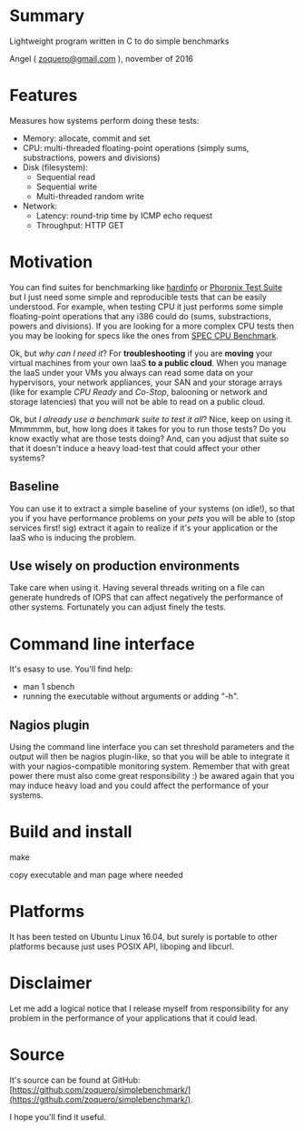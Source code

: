 # Summary
Lightweight program written in C to do simple benchmarks

Angel ( zoquero@gmail.com ), november of 2016

# Features

Measures how systems perform doing these tests:

* Memory: allocate, commit and set
* CPU: multi-threaded floating-point operations (simply sums, substractions, powers and divisions)
* Disk (filesystem):
    * Sequential read
    * Sequential write
    * Multi-threaded random write
* Network:
    * Latency: round-trip time by ICMP echo request 
    * Throughput: HTTP GET

# Motivation
You can find suites for benchmarking like [hardinfo](https://github.com/lpereira/hardinfo/) or [Phoronix Test Suite](http://www.phoronix-test-suite.com/) but I just need some simple and reproducible tests that can be easily understood. For example, when testing CPU it just performs some simple floating-point operations that any i386 could do (sums, substractions, powers and divisions). If you are looking for a more complex CPU tests then you may be looking for specs like the ones from [SPEC CPU Benchmark](https://www.spec.org/cpu/).

Ok, but *why can I need it*? For **troubleshooting** if you are **moving** your virtual machines from your own IaaS **to a public cloud**. When you manage the IaaS under your VMs you always can read some data on your hypervisors, your network appliances, your SAN and your storage arrays (like for example *CPU Ready* and *Co-Stop*, balooning or network and storage latencies) that you will not be able to read on a public cloud.

Ok, but *I already use a benchmark suite to test it all*? Nice, keep on using it. Mmmmmm, but, how long does it takes for you to run those tests? Do you know exactly what are those tests doing? And, can you adjust that suite so that it doesn't induce a heavy load-test that could affect your other systems?

## Baseline
You can use it to extract a simple baseline of your systems (on idle!), so that you if you have performance problems on your *pets* you will be able to (stop services first! sig) extract it again to realize if it's your application or the IaaS who is inducing the problem.

## Use wisely on production environments
Take care when using it. Having several threads writing on a file can generate hundreds of IOPS that can affect negatively the performance of other systems. Fortunately you can adjust finely the tests.

# Command line interface 
It's esasy to use. You'll find help:
* man 1 sbench
* running the executable without arguments or adding "-h".

## Nagios plugin
Using the command line interface you can set threshold parameters and the output will then be nagios plugin-like, so that you will be able to integrate it with your nagios-compatible monitoring system. Remember that with great power there must also come great responsibility :) be awared again that you may induce heavy load and you could affect the performance of your systems.

# Build and install
make

copy executable and man page where needed

# Platforms
It has been tested on Ubuntu Linux 16.04, but surely is portable to other platforms because just uses POSIX API, liboping and libcurl.

# Disclaimer
Let me add a logical notice that I release myself from responsibility for any problem in the performance of your applications that it could lead.

# Source
It's source can be found at GitHub: [https://github.com/zoquero/simplebenchmark/](https://github.com/zoquero/simplebenchmark/).

I hope you'll find it useful.

